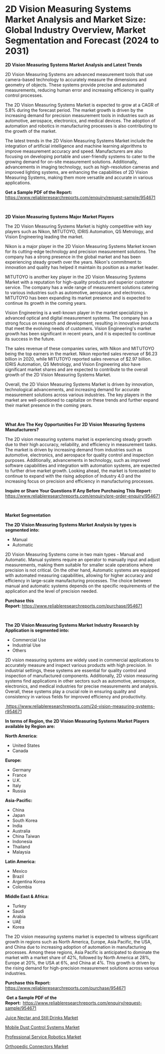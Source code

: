 <p><h1>2D Vision Measuring Systems Market Analysis and Market Size: Global Industry Overview, Market Segmentation and Forecast (2024 to 2031)</h1></p><p><strong>2D Vision Measuring Systems Market Analysis and Latest Trends</strong></p>
<p><p>2D Vision Measuring Systems are advanced measurement tools that use camera-based technology to accurately measure the dimensions and geometry of objects. These systems provide precise and automated measurements, reducing human error and increasing efficiency in quality control processes. </p><p>The 2D Vision Measuring Systems Market is expected to grow at a CAGR of 5.8% during the forecast period. The market growth is driven by the increasing demand for precision measurement tools in industries such as automotive, aerospace, electronics, and medical devices. The adoption of automation and robotics in manufacturing processes is also contributing to the growth of the market.</p><p>The latest trends in the 2D Vision Measuring Systems Market include the integration of artificial intelligence and machine learning algorithms to improve measurement accuracy and speed. Manufacturers are also focusing on developing portable and user-friendly systems to cater to the growing demand for on-site measurement solutions. Additionally, advancements in imaging technology, such as high-resolution cameras and improved lighting systems, are enhancing the capabilities of 2D Vision Measuring Systems, making them more versatile and accurate in various applications.</p></p>
<p><strong>Get a Sample PDF of the Report:&nbsp;</strong> <a href="https://www.reliableresearchreports.com/enquiry/request-sample/954671">https://www.reliableresearchreports.com/enquiry/request-sample/954671</a></p>
<p>&nbsp;</p>
<p><strong>2D Vision Measuring Systems Major Market Players</strong></p>
<p><p>The 2D Vision Measuring Systems Market is highly competitive with key players such as Nikon, MITUTOYO, IDRIS Automation, QS Metrology, and Vision Engineering leading the market. </p><p>Nikon is a major player in the 2D Vision Measuring Systems Market known for its cutting-edge technology and precision measurement solutions. The company has a strong presence in the global market and has been experiencing steady growth over the years. Nikon's commitment to innovation and quality has helped it maintain its position as a market leader.</p><p>MITUTOYO is another key player in the 2D Vision Measuring Systems Market with a reputation for high-quality products and superior customer service. The company has a wide range of measurement solutions catering to various industries such as automotive, aerospace, and electronics. MITUTOYO has been expanding its market presence and is expected to continue its growth in the coming years.</p><p>Vision Engineering is a well-known player in the market specializing in advanced optical and digital measurement systems. The company has a strong focus on research and development, resulting in innovative products that meet the evolving needs of customers. Vision Engineering's market growth has been significant in recent years, and it is expected to continue its success in the future.</p><p>The sales revenue of these companies varies, with Nikon and MITUTOYO being the top earners in the market. Nikon reported sales revenue of $6.23 billion in 2020, while MITUTOYO reported sales revenue of $2.97 billion. IDRIS Automation, QS Metrology, and Vision Engineering also have significant market shares and are expected to contribute to the overall growth of the 2D Vision Measuring Systems Market. </p><p>Overall, the 2D Vision Measuring Systems Market is driven by innovation, technological advancements, and increasing demand for accurate measurement solutions across various industries. The key players in the market are well-positioned to capitalize on these trends and further expand their market presence in the coming years.</p></p>
<p>&nbsp;</p>
<p><strong>What Are The Key Opportunities For 2D Vision Measuring Systems Manufacturers?</strong></p>
<p><p>The 2D vision measuring systems market is experiencing steady growth due to their high accuracy, reliability, and efficiency in measurement tasks. The market is driven by increasing demand from industries such as automotive, electronics, and aerospace for quality control and inspection purposes. Additionally, advancements in technology, such as improved software capabilities and integration with automation systems, are expected to further drive market growth. Looking ahead, the market is forecasted to continue to expand with the rising adoption of Industry 4.0 and the increasing focus on precision and efficiency in manufacturing processes.</p></p>
<p><strong>Inquire or Share Your Questions If Any Before Purchasing This Report:</strong> <a href="https://www.reliableresearchreports.com/enquiry/pre-order-enquiry/954671">https://www.reliableresearchreports.com/enquiry/pre-order-enquiry/954671</a></p>
<p>&nbsp;</p>
<p><strong>Market Segmentation</strong></p>
<p><strong>The 2D Vision Measuring Systems Market Analysis by types is segmented into:</strong></p>
<p><ul><li>Manual</li><li>Automatic</li></ul></p>
<p><p>2D Vision Measuring Systems come in two main types - Manual and Automatic. Manual systems require an operator to manually input and adjust measurements, making them suitable for smaller scale operations where precision is not critical. On the other hand, Automatic systems are equipped with automated measuring capabilities, allowing for higher accuracy and efficiency in large-scale manufacturing processes. The choice between manual and automatic systems depends on the specific requirements of the application and the level of precision needed.</p></p>
<p><strong>Purchase this Report:&nbsp;</strong><a href="https://www.reliableresearchreports.com/purchase/954671">https://www.reliableresearchreports.com/purchase/954671</a></p>
<p>&nbsp;</p>
<p><strong>The 2D Vision Measuring Systems Market Industry Research by Application is segmented into:</strong></p>
<p><ul><li>Commercial Use</li><li>Industrial Use</li><li>Others</li></ul></p>
<p><p>2D vision measuring systems are widely used in commercial applications to accurately measure and inspect various products with high precision. In industrial settings, these systems are essential for quality control and inspection of manufactured components. Additionally, 2D vision measuring systems find applications in other sectors such as automotive, aerospace, electronics, and medical industries for precise measurements and analysis. Overall, these systems play a crucial role in ensuring quality and consistency in various fields for improved efficiency and productivity.</p></p>
<p><a href="https://www.reliableresearchreports.com/2d-vision-measuring-systems-r954671">&nbsp;https://www.reliableresearchreports.com/2d-vision-measuring-systems-r954671</a></p>
<p><strong>In terms of Region, the 2D Vision Measuring Systems Market Players available by Region are:</strong></p>
<p>
    <p> <strong> North America: </strong>
        <ul>
            <li>United States</li>
            <li>Canada</li>
        </ul>
        </p> 
    <p> <strong> Europe: </strong>
        <ul>
            <li>Germany</li>
            <li>France</li>
            <li>U.K.</li>
            <li>Italy</li>
            <li>Russia</li>
        </ul>
        </p> 
    <p> <strong> Asia-Pacific: </strong>
        <ul>
            <li>China</li>
            <li>Japan</li>
            <li>South Korea</li>
            <li>India</li>
            <li>Australia</li>
            <li>China Taiwan</li>
            <li>Indonesia</li>
            <li>Thailand</li>
            <li>Malaysia</li>
        </ul>
        </p> 
    <p> <strong> Latin America: </strong>
        <ul>
            <li>Mexico</li>
            <li>Brazil</li>
            <li>Argentina Korea</li>
            <li>Colombia</li>
        </ul>
        </p> 
    <p> <strong> Middle East & Africa: </strong>
        <ul>
            <li>Turkey</li>
            <li>Saudi</li>
            <li>Arabia</li>
            <li>UAE</li>
            <li>Korea</li>
        </ul>
    </p>
    </p>
<p><p>The 2D vision measuring systems market is expected to witness significant growth in regions such as North America, Europe, Asia Pacific, the USA, and China due to increasing adoption of automation in manufacturing processes. Among these regions, Asia Pacific is anticipated to dominate the market with a market share of 42%, followed by North America at 28%, Europe at 20%, the USA at 6%, and China at 4%. This growth is driven by the rising demand for high-precision measurement solutions across various industries.</p></p>
<p><strong>Purchase this Report: </strong><a href="https://www.reliableresearchreports.com/purchase/954671">https://www.reliableresearchreports.com/purchase/954671</a></p>
<p>&nbsp;<strong>Get a Sample PDF of the Report:&nbsp;&nbsp;</strong><a href="https://www.reliableresearchreports.com/enquiry/request-sample/954671">https://www.reliableresearchreports.com/enquiry/request-sample/954671</a></p>
<p><strong></strong></p>
<p><p><a href="https://www.linkedin.com/pulse/juice-nectar-still-drinks-market-research-report-its-93fcc">Juice Nectar and Still Drinks Market</a></p><p><a href="https://www.linkedin.com/pulse/mobile-dust-control-systems-market-report-reveals-aweme">Mobile Dust Control Systems Market</a></p><p><a href="https://github.com/RosemarieLeffler2023/Market-Research-Report-List-1/blob/main/professional-service-robotics-market.md">Professional Service Robotics Market</a></p><p><a href="https://github.com/nancykennedykellievqfqt2/Market-Research-Report-List-2/blob/main/orthopedic-connectors-market.md">Orthopedic Connectors Market</a></p></p>
